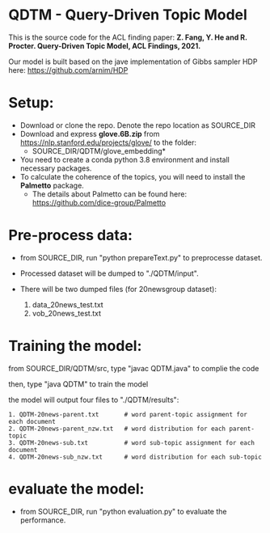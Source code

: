 # QDTM - Query-Driven Topic Model

This is the source code for the ACL finding paper: **Z. Fang, Y. He and R. Procter. Query-Driven Topic Model, ACL Findings, 2021.**

Our model is built based on the jave implementation of Gibbs sampler HDP here: https://github.com/arnim/HDP

# Setup:

* Download or clone the repo. Denote the repo location as SOURCE_DIR
* Download and express **glove.6B.zip** from https://nlp.stanford.edu/projects/glove/ to the folder: 
    * SOURCE_DIR/QDTM/glove_embedding*
* You need to create a conda python 3.8 environment and install necessary packages.
* To calculate the coherence of the topics, you will need to install the **Palmetto** package. 
    * The details about Palmetto can be found here: https://github.com/dice-group/Palmetto

# Pre-process data:

* from SOURCE_DIR, run "python prepareText.py" to preprocesse dataset. 
* Processed dataset will be dumped to "./QDTM/input". 
* There will be two dumped files (for 20newsgroup dataset):

    1. data_20news_test.txt
    2. vob_20news_test.txt

# Training the model:

from SOURCE_DIR/QDTM/src, type "javac QDTM.java" to complie the code

then, type "java QDTM" to train the model

the model will output four files to "./QDTM/results":

    1. QDTM-20news-parent.txt       # word parent-topic assignment for each document
    2. QDTM-20news-parent_nzw.txt   # word distribution for each parent-topic 
    3. QDTM-20news-sub.txt          # word sub-topic assignment for each document
    4. QDTM-20news-sub_nzw.txt      # word distribution for each sub-topic 

# evaluate the model:

* from SOURCE_DIR, run "python evaluation.py" to evaluate the performance.

